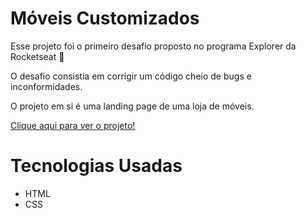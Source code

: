 # Móveis Customizados

Esse projeto foi o primeiro desafio proposto no programa Explorer da Rocketseat 🚀

O desafio consistia em corrigir um código cheio de bugs e inconformidades.

O projeto em si é uma landing page de uma loja de móveis.

<a target="_blank" href="https://clmateus.github.io/Moveis-Customizados/"> Clique aqui para ver o projeto! </a>
# Tecnologias Usadas
<ul>
<li>HTML</li>
<li>CSS</li>
</ul>
